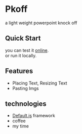# Pkoff
a light weight powerpoint knock off

## Quick Start
you can test it [online](https://pkoff-t88s-projects.vercel.app/).      
or run it locally.

## Features
- Placing Text, Resizing Text
- Pasting Imgs


technologies
---
- [Default.js](https://www.youtube.com/watch?v=dQw4w9WgXcQ) framework  
- coffee
- my time